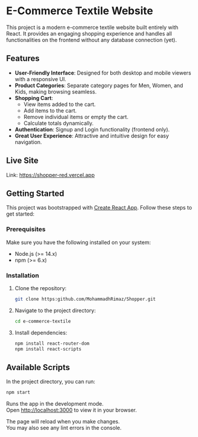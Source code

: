 # E-Commerce Textile Website

This project is a modern e-commerce textile website built entirely with React. It provides an engaging shopping experience and handles all functionalities on the frontend without any database connection (yet).

## Features

- **User-Friendly Interface**: Designed for both desktop and mobile viewers with a responsive UI.
- **Product Categories**: Separate category pages for Men, Women, and Kids, making browsing seamless.
- **Shopping Cart**:
  - View items added to the cart.
  - Add items to the cart.
  - Remove individual items or empty the cart.
  - Calculate totals dynamically.
- **Authentication**: Signup and Login functionality (frontend only).
- **Great User Experience**: Attractive and intuitive design for easy navigation.

## Live Site
Link: https://shopper-red.vercel.app   

## Getting Started

This project was bootstrapped with [Create React App](https://github.com/facebook/create-react-app). Follow these steps to get started:

### Prerequisites

Make sure you have the following installed on your system:

- Node.js (>= 14.x)
- npm (>= 6.x)

### Installation

1. Clone the repository:
   ```bash
   git clone https:github.com/MohammadhRimaz/Shopper.git
   ```
2. Navigate to the project directory:
   ```bash
   cd e-commerce-textile
   ```
4. Install dependencies:
   ```bash
   npm install react-router-dom
   npm install react-scripts
   ```

## Available Scripts

In the project directory, you can run:

```bash 
npm start
```

Runs the app in the development mode.\
Open [http://localhost:3000](http://localhost:3000) to view it in your browser.

The page will reload when you make changes.\
You may also see any lint errors in the console.
